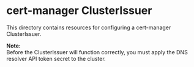 # cert-manager ClusterIssuer

This directory contains resources for configuring a cert-manager ClusterIssuer.

**Note:**  
Before the ClusterIssuer will function correctly, you must apply the DNS resolver API token secret to the cluster.